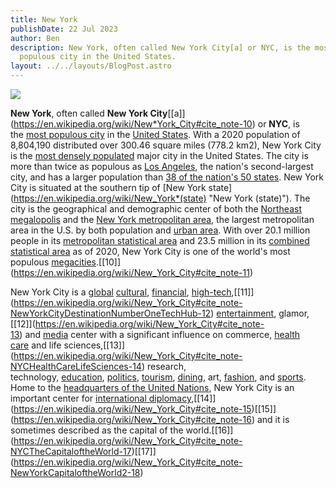 ```yaml
---
title: New York
publishDate: 22 Jul 2023
author: Ben
description: New York, often called New York City[a] or NYC, is the most
  populous city in the United States.
layout: ../../layouts/BlogPost.astro
---
```

![](/assets/blog/view_of_empire_state_building_from_rockefeller_center_new_york_city_dllu_-cropped-.jpg)



**New York**, often called **New York City**\[[a]](https://en.wikipedia.org/wiki/New*York_City#cite_note-10) or **NYC**, is the [most populous city](https://en.wikipedia.org/wiki/List_of_United_States_cities_by_population "List of United States cities by population") in the [United States](https://en.wikipedia.org/wiki/United_States "United States"). With a 2020 population of 8,804,190 distributed over 300.46 square miles (778.2 km2), New York City is the [most densely populated](https://en.wikipedia.org/wiki/List_of_United_States_cities_by_population_density "List of United States cities by population density") major city in the United States. The city is more than twice as populous as [Los Angeles](https://en.wikipedia.org/wiki/Los_Angeles "Los Angeles"), the nation's second-largest city, and has a larger population than [38 of the nation's 50 states](https://en.wikipedia.org/wiki/List_of_U.S._states_and_territories_by_population "List of U.S. states and territories by population"). New York City is situated at the southern tip of \[New York state](https://en.wikipedia.org/wiki/New_York*(state) "New York (state)"). The city is the geographical and demographic center of both the [Northeast megalopolis](https://en.wikipedia.org/wiki/Northeast_megalopolis "Northeast megalopolis") and the [New York metropolitan area](https://en.wikipedia.org/wiki/New_York_metropolitan_area "New York metropolitan area"), the largest metropolitan area in the U.S. by both population and [urban area](https://en.wikipedia.org/wiki/Urban_area "Urban area"). With over 20.1 million people in its [metropolitan statistical area](https://en.wikipedia.org/wiki/Metropolitan_statistical_area "Metropolitan statistical area") and 23.5 million in its [combined statistical area](https://en.wikipedia.org/wiki/Combined_statistical_area "Combined statistical area") as of 2020, New York City is one of the world's most populous [megacities](https://en.wikipedia.org/wiki/Megacity "Megacity").\[[10]](https://en.wikipedia.org/wiki/New_York_City#cite_note-11)

New York City is a [global](https://en.wikipedia.org/wiki/Global_city "Global city") [cultural](https://en.wikipedia.org/wiki/Culture_of_New_York_City "Culture of New York City"), [financial](https://en.wikipedia.org/wiki/Economy_of_New_York_City "Economy of New York City"), [high-tech](https://en.wikipedia.org/wiki/High-tech "High-tech"),\[[11]](https://en.wikipedia.org/wiki/New_York_City#cite_note-NewYorkCityDestinationNumberOneTechHub-12) [entertainment](https://en.wikipedia.org/wiki/The_Entertainment_Capital_of_the_World "The Entertainment Capital of the World"), glamor,\[[12]](https://en.wikipedia.org/wiki/New_York_City#cite_note-13) and [media](https://en.wikipedia.org/wiki/Media_in_New_York_City "Media in New York City") center with a significant influence on commerce, [health care](https://en.wikipedia.org/wiki/Healthcare_in_New_York_City "Healthcare in New York City") and life sciences,\[[13]](https://en.wikipedia.org/wiki/New_York_City#cite_note-NYCHealthCareLifeSciences-14) research, technology, [education](https://en.wikipedia.org/wiki/Education_in_New_York_City "Education in New York City"), [politics](https://en.wikipedia.org/wiki/Politics_of_New_York_City "Politics of New York City"), [tourism](https://en.wikipedia.org/wiki/Tourism_in_New_York_City "Tourism in New York City"), [dining](https://en.wikipedia.org/wiki/Cuisine_of_New_York_City "Cuisine of New York City"), art, [fashion](https://en.wikipedia.org/wiki/Fashion_capital "Fashion capital"), and [sports](https://en.wikipedia.org/wiki/Sports_in_New_York_City "Sports in New York City"). Home to the [headquarters of the United Nations](https://en.wikipedia.org/wiki/Headquarters_of_the_United_Nations "Headquarters of the United Nations"), New York City is an important center for [international diplomacy](https://en.wikipedia.org/wiki/Diplomacy "Diplomacy"),\[[14]](https://en.wikipedia.org/wiki/New_York_City#cite_note-15)\[[15]](https://en.wikipedia.org/wiki/New_York_City#cite_note-16) and it is sometimes described as the capital of the world.\[[16]](https://en.wikipedia.org/wiki/New_York_City#cite_note-NYCTheCapitaloftheWorld-17)\[[17]](https://en.wikipedia.org/wiki/New_York_City#cite_note-NewYorkCapitaloftheWorld2-18)